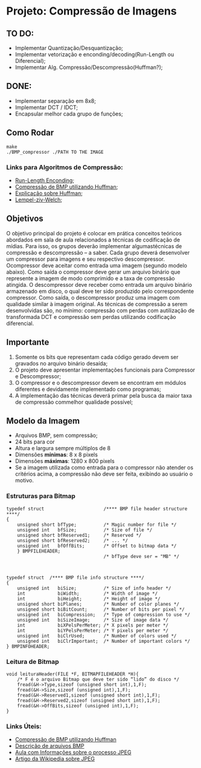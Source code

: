 # Projeto: Compressão de Imagens

## **TO DO**:
 - Implementar Quantização/Desquantização;
 - Implementar vetorização e enconding/decoding(Run-Length ou Diferencial);
 - Implementar Alg. Compressão/Descompressão(Huffman?);

## **DONE**:
 - Implementar separação em 8x8;
 - Implementar DCT / IDCT;
 - Encapsular melhor cada grupo de funções;

## Como Rodar
	make
	./BMP_compressor ./PATH TO THE IMAGE


### Links para Algoritmos de Compressão:
 - [Run-Length Enconding](https://en.wikipedia.org/wiki/Run-length_encoding);
 - [Compressão de BMP utilizando Huffman](https://www.geeksforgeeks.org/image-compression-using-huffman-coding/);
 - [Explicação sobre Huffman](https://en.wikipedia.org/wiki/Run-length_encoding);
 - [Lempel-ziv-Welch](https://en.wikipedia.org/wiki/Lempel%E2%80%93Ziv%E2%80%93Welch#Encoding);
 

## Objetivos

O objetivo principal do projeto é colocar em prática conceitos teóricos abordados em sala de aula relacionados   a   técnicas   de   codificação   de   mídias.   Para   isso,   os   grupos   deverão   implementar   algumastécnicas de compressão e descompressão – a saber.
Cada grupo deverá desenvolver um compressor para imagens e seu respectivo descompressor. Ocompressor deve aceitar como entrada uma imagem (segundo modelo abaixo). Como saída o compressor deve gerar um arquivo binário que represente a imagem de modo comprimido e a taxa de compressão atingida.
O descompressor deve receber como entrada  um arquivo binário  armazenado  em disco, o qual deve   ter   sido   produzido   pelo   correspondente   compressor.   Como   saída,   o   descompressor   produz   uma imagem com qualidade similar à imagem original.
As técnicas de compressão a serem desenvolvidas são, no mínimo: compressão com perdas com autilização de transformada DCT e compressão sem perdas utilizando codificação diferencial.	


## Importante

1. Somente os bits que representam cada código gerado devem ser gravados no arquivo binário desaída;
2. O projeto deve apresentar implementações funcionais para Compressor e Descompressor;
3. O compressor e o descompressor devem se encontram em módulos diferentes e devidamente implementado como programas;
4. A   implementação   das   técnicas   deverá   primar   pela   busca   da   maior   taxa   de   compressão   commelhor qualidade possível;


## Modelo da Imagem
- Arquivos BMP, sem compressão;
- 24 bits para cor
- Altura e largura sempre múltiplos de 8
- Dimensões **mínimas**: 8 x 8 pixels
- Dimensões **máximas**: 1280 x 800 pixels
- Se a imagem utilizada como entrada para o compressor não atender os critérios acima, a compressão não deve ser feita, exibindo ao usuário o motivo.

### Estruturas para Bitmap


	typedef struct 						/**** BMP file header structure ****/    
	{
		unsigned short bfType;			/* Magic number for file */ 
		unsigned int   bfSize;			/* Size of file */ 
		unsigned short bfReserved1;		/* Reserved */
		unsigned short bfReserved2;		/* ... */
		unsigned int   bfOffBits;		/* Offset to bitmap data */
		} BMPFILEHEADER;
										/* bfType deve ser = "MB" */



	typedef struct  /**** BMP file info structure ****/
	{
		unsigned int   biSize;			/* Size of info header */
		int 	 	   biWidth;    		/* Width of image */
		int   		   biHeight;   		/* Height of image */
		unsigned short biPlanes;		/* Number of color planes */
		unsigned short biBitCount;		/* Number of bits per pixel */
		unsigned int   biCompression;	/* Type of compression to use */
		unsigned int   biSizeImage;		/* Size of image data */
		int            biXPelsPerMeter;	/* X pixels per meter */ 
		int            biYPelsPerMeter;	/* Y pixels per meter */
		unsigned int   biClrUsed;		/* Number of colors used */
		unsigned int   biClrImportant;	/* Number of important colors */
	} BMPINFOHEADER;


### Leitura de Bitmap

	void leituraHeader(FILE *F, BITMAPFILEHEADER *H){
		/* F é o arquivo Bitmap que deve ter sido “lido” do disco */
		fread(&H->Type,sizeof (unsigned short int),1,F);
		fread(&H->Size,sizeof (unsigned int),1,F);
		fread(&H->Reserved1,sizeof (unsigned short int),1,F);
		fread(&H->Reserved2,sizeof (unsigned short int),1,F); 
		fread(&H->OffBits,sizeof (unsigned int),1,F);
	}


### Links Úteis:
 - [Compressão de BMP utilizando Huffman](https://www.geeksforgeeks.org/image-compression-using-huffman-coding/)
 - [Descrição de arquivos BMP](http://paulbourke.net/dataformats/bmp/)
 - [Aula com Informações sobre o processo JPEG](https://ae4.tidia-ae.usp.br/access/content/group/d06ef1d7-9569-4321-91f3-7e9a644c6e50/Slides%20das%20Aulas/aula_jpeg.pdf)
 - [Artigo da Wikipedia sobre JPEG](https://en.wikipedia.org/wiki/JPEG)

